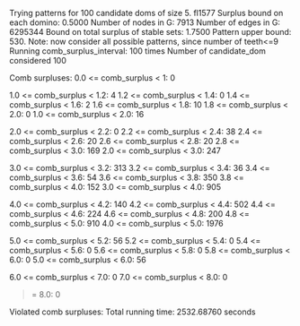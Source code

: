 Trying patterns for 100 candidate doms of size 5. 
fl1577
Surplus bound on each domino: 0.5000 
Number of nodes in G: 7913 
Number of edges in G: 6295344 
Bound on total surplus of stable sets: 1.7500 
Pattern upper bound: 530. 
 Note: now consider all possible patterns, since number of teeth<=9
Running comb_surplus_interval: 100 times 
Number of candidate_dom considered 100 
 
Comb surpluses: 
0.0 <= comb_surplus < 1:       0 

1.0 <= comb_surplus < 1.2:       4 
1.2 <= comb_surplus < 1.4:       0 
1.4 <= comb_surplus < 1.6:       2 
1.6 <= comb_surplus < 1.8:      10 
1.8 <= comb_surplus < 2.0:       0 
1.0 <= comb_surplus < 2.0:      16 

2.0 <= comb_surplus < 2.2:       0 
2.2 <= comb_surplus < 2.4:      38 
2.4 <= comb_surplus < 2.6:      20 
2.6 <= comb_surplus < 2.8:      20 
2.8 <= comb_surplus < 3.0:     169 
2.0 <= comb_surplus < 3.0:     247 

3.0 <= comb_surplus < 3.2:     313 
3.2 <= comb_surplus < 3.4:      36 
3.4 <= comb_surplus < 3.6:      54 
3.6 <= comb_surplus < 3.8:     350 
3.8 <= comb_surplus < 4.0:     152 
3.0 <= comb_surplus < 4.0:     905 

4.0 <= comb_surplus < 4.2:     140 
4.2 <= comb_surplus < 4.4:     502 
4.4 <= comb_surplus < 4.6:     224 
4.6 <= comb_surplus < 4.8:     200 
4.8 <= comb_surplus < 5.0:     910 
4.0 <= comb_surplus < 5.0:    1976 

5.0 <= comb_surplus < 5.2:      56 
5.2 <= comb_surplus < 5.4:       0 
5.4 <= comb_surplus < 5.6:       0 
5.6 <= comb_surplus < 5.8:       0 
5.8 <= comb_surplus < 6.0:       0 
5.0 <= comb_surplus < 6.0:      56 

6.0 <= comb_surplus < 7.0:       0 
7.0 <= comb_surplus < 8.0:       0 
>= 8.0:                          0 

Violated comb surpluses:
Total running time: 2532.68760 seconds
